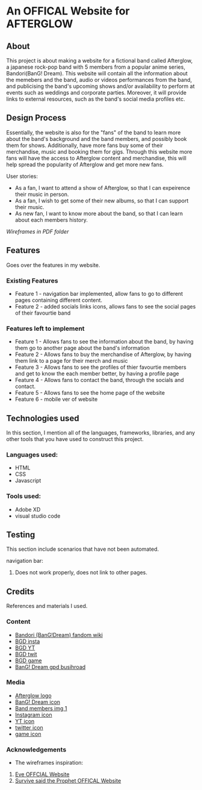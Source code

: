 # An OFFICAL Website for AFTERGLOW
## About

 This project is about making a website for a fictional band called Afterglow, a japanese rock-pop band with 5 members from a popular anime series, Bandori(BanG! Dream). 
 This website will contain all the information about the memebers and the band, audio or videos performances from the band, and publicising the band's upcoming shows and/or availability to perform at events such as weddings and corporate parties. Moreover, it will provide links to external resources, such as the band's social media profiles etc. 


## Design Process

Essentially, the website is also for the "fans" of the band to learn more about the band's background and the band members, and possibly book them for shows. Additionally, have more fans buy some of their merchandise, music and booking them for gigs. Through this website more fans will have the access to Afterglow content and merchandise, this will help spread the popularity of Afterglow and get more new fans.

User stories:
- As a fan, I want to attend a show of Afterglow, so that I can expeirence their music in person.
- As a fan, I wish to get some of their new albums, so that I can support their music.
- As new fan, I want to know more about the band, so that I can learn about each members history.

*Wireframes in PDF folder*

## Features

Goes over the features in my website.

 ### Existing Features
 - Feature 1 - navigation bar implemented, allow fans to go to different pages containing different content.
 - Feature 2 - added socials links icons, allows fans to see the social pages of their favourtie band

 ### Features left to implement
 - Feature 1 - Allows fans to see the information about the band, by having them go to another page about the band's information
 - Feature 2 - Allows fans to buy the merchandise of Afterglow, by having them link to a page for their merch and music
 - Feature 3 - Allows fans to see the profiles of thier favourtie members and get to know the each member better, by having a profile page
 - Feature 4 - Allows fans to contact the band, through the socials and contact.
 - Feature 5 - Allows fans to see the home page of the website
 - Feature 6 - mobile ver of website 

## Technologies used

In this section, I mention all of the languages, frameworks, libraries, and any other tools that you have used to construct this project. 

 ### Languages used:
- HTML
- CSS
- Javascript
 ### Tools used:
- Adobe XD
- visual studio code

## Testing
 This section include scenarios that have not been automated.

 navigation bar:
 1. Does not work properly, does not link to other pages.

## Credits
 References and materials I used.

 ### Content
  - [Bandori (BanG!Dream) fandom wiki](https://bandori.fandom.com/wiki/Afterglow)
  - [BGD insta](https://www.instagram.com/bang_dream_official_/)
  - [BGD YT](https://www.youtube.com/@BanGDreamGirlsBandParty)
  - [BGD twit](https://twitter.com/bang_dream_gbp)
  - [BGD game](https://play.google.com/store/apps/details?id=com.bushiroad.en.bangdreamgbp&gl=US&pli=1)
  - [BanG! Dream gpd busihroad](https://bang-dream-gbp-en.bushiroad.com)
 ### Media
  - [Afterglow logo](https://static.wikia.nocookie.net/bandori/images/f/f9/Afterglow_logo.png/revision/latest/scale-to-width-down/250?cb=20211201105320)
  - [BanG! Dream icon](https://static.wikia.nocookie.net/bandori/images/e/e6/Site-logo.png/revision/latest?cb=20210511144336)
  - [Band members img 1](https://fonts.googleapis.com/css2?family=Allura&family=Barlow+Condensed:ital@1&family=Roboto+Condensed:wght@300&family=ZCOOL+QingKe+HuangYou&display=swap)
  - [Instagram icon](https://cdn-icons-png.flaticon.com/512/2111/2111679.png)
  - [YT icon](https://cdn-icons-png.flaticon.com/512/1077/1077046.png)
  - [twitter icon](https://cdn-icons-png.flaticon.com/512/2111/2111819.png)
  - [game icon](https://cdn-icons-png.flaticon.com/512/726/726859.png)
 ### Acknowledgements 
  - The wireframes inspiration:
   1. [Eve OFFCIAL Website](https://eveofficial.com/)
   2. [Survive said the Prophet OFFICAL Website](https://survivesaidtheprophet.com/)
